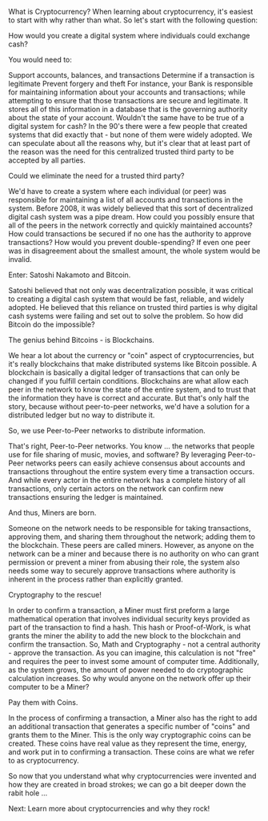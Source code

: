 What is Cryptocurrency?
When learning about cryptocurrency, it's easiest to start with why rather than what. So let's start with the following question:

How would you create a digital system where individuals could exchange cash?

You would need to:

Support accounts, balances, and transactions
Determine if a transaction is legitimate
Prevent forgery and theft
For instance, your Bank is responsible for maintaining information about your accounts and transactions; while attempting to ensure that those transactions are secure and legitimate. It stores all of this information in a database that is the governing authority about the state of your account. Wouldn't the same have to be true of a digital system for cash? In the 90's there were a few people that created systems that did exactly that - but none of them were widely adopted. We can speculate about all the reasons why, but it's clear that at least part of the reason was the need for this centralized trusted third party to be accepted by all parties.

Could we eliminate the need for a trusted third party?

We'd have to create a system where each individual (or peer) was responsible for maintaining a list of all accounts and transactions in the system. Before 2008, it was widely believed that this sort of decentralized digital cash system was a pipe dream. How could you possibly ensure that all of the peers in the network correctly and quickly maintained accounts? How could transactions be secured if no one has the authority to approve transactions? How would you prevent double-spending? If even one peer was in disagreement about the smallest amount, the whole system would be invalid.

Enter: Satoshi Nakamoto and Bitcoin.

Satoshi believed that not only was decentralization possible, it was critical to creating a digital cash system that would be fast, reliable, and widely adopted. He believed that this reliance on trusted third parties is why digital cash systems were failing and set out to solve the problem. So how did Bitcoin do the impossible?

The genius behind Bitcoins - is Blockchains.

We hear a lot about the currency or "coin" aspect of cryptocurrencies, but it's really blockchains that make distributed systems like Bitcoin possible. A blockchain is basically a digital ledger of transactions that can only be changed if you fulfill certain conditions. Blockchains are what allow each peer in the network to know the state of the entire system, and to trust that the information they have is correct and accurate. But that's only half the story, because without peer-to-peer networks, we'd have a solution for a distributed ledger but no way to distribute it.

So, we use Peer-to-Peer networks to distribute information.

That's right, Peer-to-Peer networks. You know ... the networks that people use for file sharing of music, movies, and software? By leveraging Peer-to-Peer networks peers can easily achieve consensus about accounts and transactions throughout the entire system every time a transaction occurs. And while every actor in the entire network has a complete history of all transactions, only certain actors on the network can confirm new transactions ensuring the ledger is maintained.

And thus, Miners are born.

Someone on the network needs to be responsible for taking transactions, approving them, and sharing them throughout the network; adding them to the blockchain. These peers are called miners. However, as anyone on the network can be a miner and because there is no authority on who can grant permission or prevent a miner from abusing their role, the system also needs some way to securely approve transactions where authority is inherent in the process rather than explicitly granted.

Cryptography to the rescue!

In order to confirm a transaction, a Miner must first preform a large mathematical operation that involves individual security keys provided as part of the transaction to find a hash. This hash or Proof-of-Work, is what grants the miner the ability to add the new block to the blockchain and confirm the transaction. So, Math and Cryptography - not a central authority - approve the transaction. As you can imagine, this calculation is not "free" and requires the peer to invest some amount of computer time. Additionally, as the system grows, the amount of power needed to do cryptographic calculation increases. So why would anyone on the network offer up their computer to be a Miner?

Pay them with Coins.

In the process of confirming a transaction, a Miner also has the right to add an additional transaction that generates a specific number of "coins" and grants them to the Miner. This is the only way cryptographic coins can be created. These coins have real value as they represent the time, energy, and work put in to confirming a transaction. These coins are what we refer to as cryptocurrency.

So now that you understand what why cryptocurrencies were invented and how they are created in broad strokes; we can go a bit deeper down the rabit hole ...

Next: Learn more about cryptocurrencies and why they rock!
